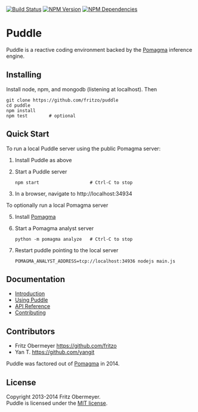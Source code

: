 [![Build Status](https://travis-ci.org/fritzo/puddle.svg?branch=master)](http://travis-ci.org/fritzo/puddle)
[![NPM Version](https://badge.fury.io/js/puddle.svg)](https://www.npmjs.org/package/puddle)
[![NPM Dependencies](https://david-dm.org/fritzo/puddle.svg)](https://www.npmjs.org/package/puddle)

# Puddle

Puddle is a reactive coding environment backed by the
[Pomagma](https://github.com/fritzo/pomagma) inference engine.

## Installing

Install node, npm, and mongodb (listening at localhost). Then

    git clone https://github.com/fritzo/puddle
    cd puddle
    npm install
    npm test        # optional

## Quick Start

To run a local Puddle server using the public Pomagma server:

1.  Install Puddle as above

3.  Start a Puddle server

        npm start                   # Ctrl-C to stop

4.  In a browser, navigate to http://localhost:34934

To optionally run a local Pomagma server

5.  Install [Pomagma](https://github.com/fritzo/pomagma)

6.  Start a Pomagma analyst server

        python -m pomagma analyze   # Ctrl-C to stop

7.  Restart puddle pointing to the local server

        POMAGMA_ANALYST_ADDRESS=tcp://localhost:34936 nodejs main.js

## Documentation

- [Introduction](/doc/intro.md)
- [Using Puddle](/doc/using.md)
- [API Reference](/doc/reference.md)
- [Contributing](/doc/contributing.md)

## Contributors

- Fritz Obermeyer <https://github.com/fritzo>
- Yan T. <https://github.com/yangit>

Puddle was factored out of [Pomagma](https://github.com/fritzo/pomagma) in 2014.

## License

Copyright 2013-2014 Fritz Obermeyer.<br/>
Puddle is licensed under the [MIT license](/LICENSE).
